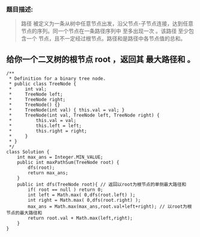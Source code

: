 ### 题目描述:
>路径 被定义为一条从树中任意节点出发，沿父节点-子节点连接，达到任意节点的序列。同一个节点在一条路径序列中 至多出现一次 。该路径 至少包含一个 节点，且不一定经过根节点。路径和是路径中各节点值的总和。

给你一个二叉树的根节点 root ，返回其 最大路径和 。
---
```
/**
 * Definition for a binary tree node.
 * public class TreeNode {
 *     int val;
 *     TreeNode left;
 *     TreeNode right;
 *     TreeNode() {}
 *     TreeNode(int val) { this.val = val; }
 *     TreeNode(int val, TreeNode left, TreeNode right) {
 *         this.val = val;
 *         this.left = left;
 *         this.right = right;
 *     }
 * }
 */
class Solution {
    int max_ans = Integer.MIN_VALUE;
    public int maxPathSum(TreeNode root) {
        dfs(root);
        return max_ans;
    }
    public int dfs(TreeNode root){ // 返回以root为根节点的单侧最大路径和
        if( root == null ) return 0;
        int left = Math.max( 0,dfs(root.left) );
        int right = Math.max( 0,dfs(root.right) );
        max_ans = Math.max(max_ans,root.val+left+right); // 以root为根节点的最大路径和
        return root.val + Math.max(left,right);
    }
}
```
